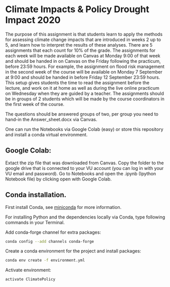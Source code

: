 # Climate Impacts & Policy Drought Impact 2020

The  purpose  of  this  assignment  is  that  students  learn  to  apply  the  methods  for  assessing  climate change  impacts  that  are  introduced  in  weeks  2  up  to  5,  and  learn  how  to  interpret  the  results  of these analyses. There are 5 assignments that each count for 10% of the grade. The assignments for each week will be made available on Canvas at Monday 9:00 of that week and should be handed in on Canvas on the Friday following the practicum, before 23:59 hours. For example, the assignment on flood risk management in the second week of the course will be available on Monday 7 September at 9:00 and should be handed in before Friday 12 September 23:59 hours. This setup gives students the time to read the assignment before the lecture, and work on it at home as well as during the live online practicum on Wednesday when they are guided by a teacher. The assignments should be in groups of 2 students which will be made by the course coordinators in the first week of the course.


The questions should be answered groups of two, per group you need to hand-in the Answer_sheet.docx via Canvas.

One can run the Notebooks via Google Colab (easy) or store this repository and install a conda virtual environment. 

## Google Colab:
Extact the zip file that was downloaded from Canvas. Copy the folder to the google drive that is connected to your VU account (you can log in with your VU email and password). Go to Notebooks and open the .ipynb (Ipython Notebook file) by clicking open with Google Colab.

## Conda installation.
First install Conda, see [miniconda](https://conda.io/miniconda.html) for more information.

For installing Python and the dependencies locally via Conda, type following commands in your Terminal.

Add conda-forge channel for extra packages:
```bash
conda config --add channels conda-forge
```
Create a conda environment for the project and install packages:
```bash
conda env create -f environment.yml
```
Activate environment: 
```bash
activate ClimatePolicy
```

